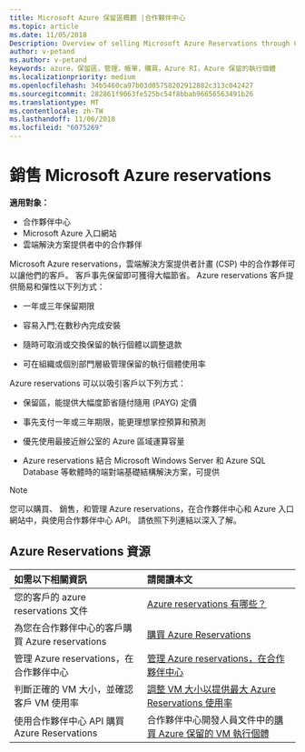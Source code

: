 ```yaml
---
title: Microsoft Azure 保留區概觀 |合作夥伴中心
ms.topic: article
ms.date: 11/05/2018
Description: Overview of selling Microsoft Azure Reservations through CSP.
author: v-petand
ms.author: v-petand
keywords: azure，保留區，管理，帳單，購買，Azure RI，Azure 保留的執行個體
ms.localizationpriority: medium
ms.openlocfilehash: 34b5460ca97b03d05758202912882c313c042427
ms.sourcegitcommit: 282861f9063fe525bc54f8bbab96656563491b26
ms.translationtype: MT
ms.contentlocale: zh-TW
ms.lasthandoff: 11/06/2018
ms.locfileid: "6075269"
---
```

# <a name="sell-microsoft-azure-reservations"></a>銷售 Microsoft Azure reservations

**適用對象：**

-  合作夥伴中心
-  Microsoft Azure 入口網站
-  雲端解決方案提供者中的合作夥伴

Microsoft Azure reservations，雲端解決方案提供者計畫 (CSP) 中的合作夥伴可以讓他們的客戶。 客戶事先保留即可獲得大幅節省。 Azure reservations 客戶提供簡易和彈性以下列方式：

-   一年或三年保留期限
 
-   容易入門;在數秒內完成安裝 

-   隨時可取消或交換保留的執行個體以調整退款 

-   可在組織或個別部門層級管理保留的執行個體使用率 

Azure reservations 可以以吸引客戶以下列方式：

-   保留區，能提供大幅度節省隨付隨用 (PAYG) 定價

-   事先支付一年或三年期限，能更理想掌控預算和預測 

-   優先使用最接近辦公室的 Azure 區域運算容量  

-   Azure reservations 結合 Microsoft Windows Server 和 Azure SQL Database 等軟體時的端對端基礎結構解決方案，可提供   

>[!NOTE]
> 您可以購買、 銷售，和管理 Azure reservations，在合作夥伴中心和 Azure 入口網站中，與使用合作夥伴中心 API。 請依照下列連結以深入了解。

## <a name="azure-reservations-resources"></a>Azure Reservations 資源
|**如需以下相關資訊**   |**請閱讀本文**    |
|:-----------------------------|:-----------------|
| 您的客戶的 azure reservations 文件 | [Azure reservations 有哪些？](https://docs.microsoft.com/azure/billing/billing-save-compute-costs-reservations)
|為您在合作夥伴中心的客戶購買 Azure reservations   |[購買 Azure Reservations](azure-reservations-buying.md)
|管理 Azure reservations，在合作夥伴中心 | [管理 Azure reservations，在合作夥伴中心](azure-reservations-manage.md)
|判斷正確的 VM 大小，並確認客戶 VM 使用率   |[調整 VM 大小以提供最大 Azure Reservations 使用率](azure-usage.md)   |
|使用合作夥伴中心 API 購買 Azure Reservations | 合作夥伴中心開發人員文件中的[購買 Azure 保留的 VM 執行個體](https://docs.microsoft.com/partner-center/develop/purchase-azure-reservations)